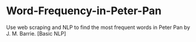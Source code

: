 # Word-Frequency-in-Peter-Pan
Use web scraping and NLP to find the most frequent words in Peter Pan by J. M. Barrie. [Basic NLP]
